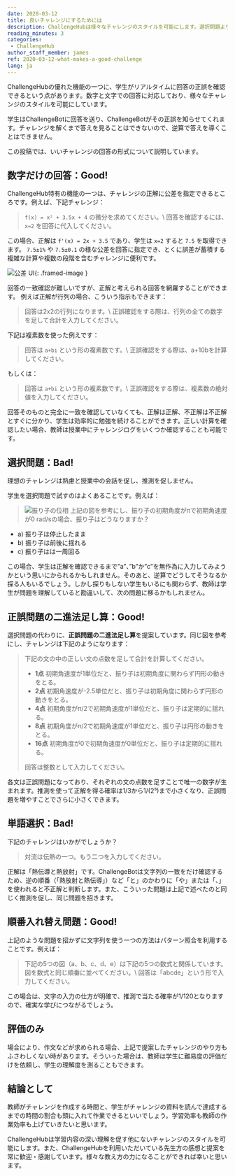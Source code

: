 ```yaml
---
date: 2020-03-12
title: 良いチャレンジにするためには
description: ChallengeHubは様々なチャレンジのスタイルを可能にします。選択問題よりいいものができます！
reading_minutes: 3
categories:
 - ChallengeHub
author_staff_member: james
ref: 2020-03-12-what-makes-a-good-challenge
lang: ja
---
```


ChallengeHubの優れた機能の一つに、学生がリアルタイムに回答の正誤を確認できるという点があります。数字と文字での回答に対応しており、様々なチャレンジのスタイルを可能にしています。

学生はChallengeBotに回答を送り、ChallengeBotがその正誤を知らせてくれます。チャレンジを解くまで答えを見ることはできないので、逆算で答えを導くことはできません。

この投稿では、いいチャレンジの回答の形式について説明しています。

## 数字だけの回答：Good!

ChallengeHub特有の機能の一つは、チャレンジの正解に公差を指定できるところです。例えば、下記チャレンジ：

> ```f(x) = x² + 3.5x + 4``` の微分を求めてください。\\
> 回答を確認するには、 ```x=2``` を回答に代入してください。

この場合、正解は ```f'(x) = 2x + 3.5``` であり、学生は ```x=2``` すると ```7.5``` を取得できます。
```7.5±1%``` や ```7.5±0.1``` の様な公差を回答に指定でき、とくに誤差が蓄積する複雑な計算や複数の段階を含むチャレンジに便利です。

![公差 UI](/images/blog/2020-03-12-tolerance.png){: .framed-image }

回答の一致確認が難しいですが、正解と考えられる回答を網羅することができます。
例えば正解が行列の場合、こういう指示もできます：

> 回答は2x2の行列になります。\\
> 正誤確認をする際は、行列の全ての数字を足して合計を入力してください。

下記は複素数を使った例えです：

> 回答は ```a+bi``` という形の複素数です。\\
> 正誤確認をする際は、a+10bを計算してください。

もしくは：

> 回答は ```a+bi``` という形の複素数です。\\
> 正誤確認をする際は、複素数の絶対値を入力してください。

回答そのものと完全に一致を確認していなくても、正解は正解、不正解は不正解とすぐに分かり、学生は効率的に勉強を続けることができます。正しい計算を確認したい場合、教師は授業中にチャレンジログをいくつか確認することも可能です。

## 選択問題：Bad!

理想のチャレンジは熟慮と授業中の会話を促し、推測を促しません。

学生を選択問題で試すのはよくあることです。例えば：

> ![振り子の位相](/images/blog/2020-03-12-pendulum-phase.png)
> 上記の図を参考にし、振り子の初期角度がπで初期角速度が0 rad/sの場合、振り子はどうなりますか？
  - a) 振り子は停止したまま
  - b) 振り子は前後に揺れる
  - c) 振り子はは一周回る

この場合、学生は正解を確認できるまで”a”、”b”か”c”を無作為に入力してみようかという思いにかられるかもしれません。そのあと、逆算でどうしてそうなるか探る人もいるでしょう。しかし探りもしない学生もいるにも関わらず、教師は学生が問題を理解していると勘違いして、次の問題に移るかもしれません。

## 正誤問題の二進法足し算：Good!

選択問題の代わりに、**正誤問題の二進法足し算**を提案しています。同じ図を参考にし、チャレンジは下記のようになります：

> 下記の文の中の正しい文の点数を足して合計を計算してください。
> 
> - **1点** 初期角速度が1単位だと、振り子は初期角度に関わらず円形の動きをとる。
> - **2点** 初期角速度が-2.5単位だと、振り子は初期角度に関わらず円形の動きをとる。
> - **4点** 初期角度がπ/2で初期角速度が1単位だと、振り子は定期的に揺れる。
> - **8点** 初期角度がπ/2で初期角速度が1単位だと、振り子は円形の動きをとる。
> - **16点** 初期角度が0で初期角速度が0単位だと、振り子は定期的に揺れる。
> 
> 回答は整数として入力してください。

各文は正誤問題になっており、それぞれの文の点数を足すことで唯一の数字が生まれます。推測を使って正解を得る確率は1/3から1/(2⁵)まで小さくなり、正誤問題を増やすことでさらに小さくできます。

## 単語選択：Bad!

下記のチャレンジはいかがでしょうか？

> 対流は伝熱の一つ。もう二つを入力してください。

正解は「熱伝導と熱放射」です。ChallengeBotは文字列の一致をだけ確認するため、逆の順番（「熱放射と熱伝導」）など「と」のかわりに「や」または「、」を使われると不正解と判断します。また、こういった問題は上記で述べたのと同じく推測を促し、同じ問題を招きます。

## 順番入れ替え問題：Good!

上記のような問題を招かずに文字列を使う一つの方法はパターン照合を利用することです。例えば：

> 下記の5つの図（a、b、c、d、e）は下記の5つの数式と関係しています。
> 図を数式と同じ順番に並べてください。\\
> 回答は「abcde」という形で入力してください。

この場合は、文字の入力の仕方が明確で、推測で当たる確率が1/120となりますので、確実な学びにつながるでしょう。

## 評価のみ

場合により、作文などが求められる場合、上記で提案したチャレンジのやり方もふさわしくない時があります。そういった場合は、教師は学生に難易度の評価だけを依頼し、学生の理解度を測ることもできます。

## 結論として

教師がチャレンジを作成する時間と、学生がチャレンジの資料を読んで達成するまでの時間の割合も頭に入れて作業できるといいでしょう。学習効率も教師の作業効率も上げていきたいと思います。

ChallengeHubは学習内容の深い理解を促す他にないチャレンジのスタイルを可能にします。また、ChallengeHubを利用いただいている先生方の感想と提案を常に歓迎・感謝しています。様々な教え方の力になることができれば幸いと思います。
